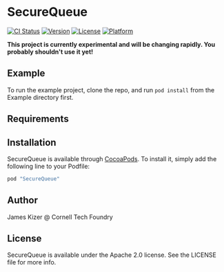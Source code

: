 # SecureQueue

[![CI Status](http://img.shields.io/travis/jdkizer9/SecureQueue.svg?style=flat)](https://travis-ci.org/jdkizer9/SecureQueue)
[![Version](https://img.shields.io/cocoapods/v/SecureQueue.svg?style=flat)](http://cocoapods.org/pods/SecureQueue)
[![License](https://img.shields.io/cocoapods/l/SecureQueue.svg?style=flat)](http://cocoapods.org/pods/SecureQueue)
[![Platform](https://img.shields.io/cocoapods/p/SecureQueue.svg?style=flat)](http://cocoapods.org/pods/SecureQueue)

**This project is currently experimental and will be changing rapidly. You probably shouldn't use it yet!**

## Example

To run the example project, clone the repo, and run `pod install` from the Example directory first.

## Requirements

## Installation

SecureQueue is available through [CocoaPods](http://cocoapods.org). To install
it, simply add the following line to your Podfile:

```ruby
pod "SecureQueue"
```

## Author

James Kizer @ Cornell Tech Foundry

## License

SecureQueue is available under the Apache 2.0 license. See the LICENSE file for more info.
